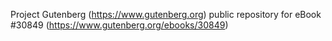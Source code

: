 Project Gutenberg (https://www.gutenberg.org) public repository for eBook #30849 (https://www.gutenberg.org/ebooks/30849)
